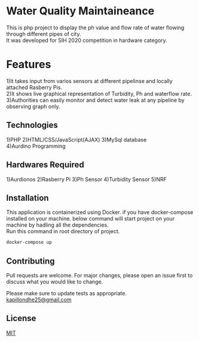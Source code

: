 # Water Quality Maintaineance

This is php project to display the ph value and flow rate of water flowing through different pipes of city.   
It was developed for SIH 2020 competition in hardware category.  

# Features

1)It takes input from varios sensors at different pipelinse and locally attached Rasberry Pis.  
2)It shows live graphical representation of Turbidity, Ph and waterflow rate.  
3)Authorities can easily monitor and detect water leak at any pipeline by observing graph only.  

## Technologies

1)PHP 
2)HTML/CSS/JavaScript(AJAX)
3)MySql database  
4)Aurdino Programming

## Hardwares Required

1)Aurdionos
2)Rasberry Pi
3)Ph Sensor
4)Turbidity Sensor
5)NRF

## Installation

This application is containerized using Docker.
if you have docker-compose installed on your machine. below command will start project on your machine by hadling all the dependencies.  
Run this command in root directory of project.

```bash
docker-compose up
```
## Contributing
Pull requests are welcome. For major changes, please open an issue first to discuss what you would like to change.

Please make sure to update tests as appropriate.  
kapillondhe25@gmail.com

## License
[MIT](https://choosealicense.com/licenses/mit/)
